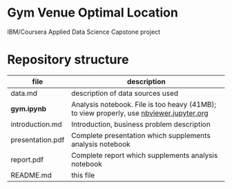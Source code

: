 # Gym Venue Optimal Location
IBM/Coursera Applied Data Science Capstone project

# Repository structure
| file | description |
|---|---|
| data.md | description of data sources used |
| **gym.ipynb** | Analysis notebook. File is too heavy (41MB);  to view properly, use [nbviewer.jupyter.org](https://nbviewer.jupyter.org/github/obogach/coursera_ads_capstone/blob/master/gym.ipynb) |
| introduction.md | Introduction, business problem description | 
| presentation.pdf | Complete presentation which supplements analysis notebook | 
| report.pdf | Complete report which supplements analysis notebook | 
| README.md | this file |
